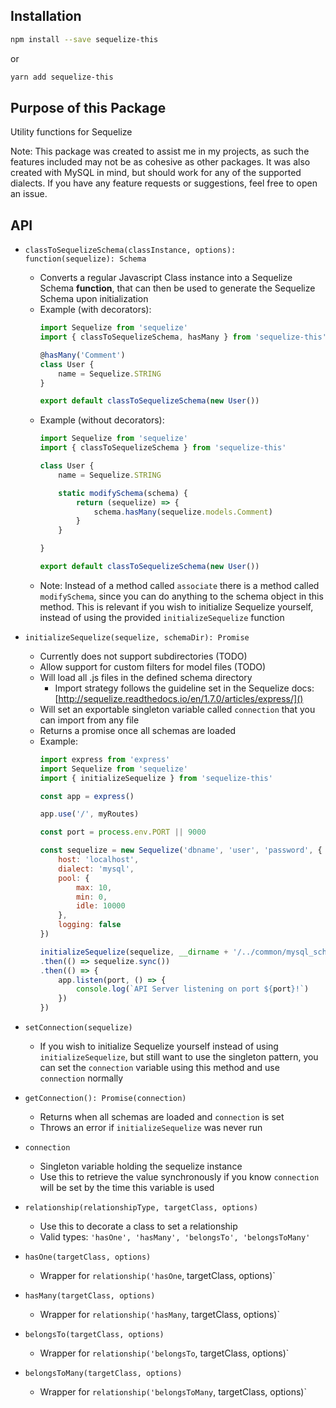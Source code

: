 ## Installation

```sh
npm install --save sequelize-this
```

or

```sh
yarn add sequelize-this
```

## Purpose of this Package

Utility functions for Sequelize

Note: This package was created to assist me in my projects, as such the features included may not be as cohesive as other packages. It was also created with MySQL in mind, but should work for any of the supported dialects. If you have any feature requests or suggestions, feel free to open an issue.

## API

- `classToSequelizeSchema(classInstance, options): function(sequelize): Schema`
	- Converts a regular Javascript Class instance into a Sequelize Schema **function**, that can then be used to generate the Sequelize Schema upon initialization
	- Example (with decorators):
		```javascript
		import Sequelize from 'sequelize'
		import { classToSequelizeSchema, hasMany } from 'sequelize-this'

		@hasMany('Comment')
		class User {
			name = Sequelize.STRING
		}

		export default classToSequelizeSchema(new User())
		```
	- Example (without decorators):
		```javascript
		import Sequelize from 'sequelize'
		import { classToSequelizeSchema } from 'sequelize-this'

		class User {
			name = Sequelize.STRING

			static modifySchema(schema) {
				return (sequelize) => {
					schema.hasMany(sequelize.models.Comment)
				}
			}

		}

		export default classToSequelizeSchema(new User())
		```
	- Note: Instead of a method called `associate` there is a method called `modifySchema`, since you can do anything to the schema object in this method. This is relevant if you wish to initialize Sequelize yourself, instead of using the provided `initializeSequelize` function

- `initializeSequelize(sequelize, schemaDir): Promise`
	- Currently does not support subdirectories (TODO)
	- Allow support for custom filters for model files (TODO)
	- Will load all .js files in the defined schema directory
		- Import strategy follows the guideline set in the Sequelize docs: [http://sequelize.readthedocs.io/en/1.7.0/articles/express/]()
	- Will set an exportable singleton variable called `connection` that you can import from any file
	- Returns a promise once all schemas are loaded
	- Example:
		```javascript
		import express from 'express'
		import Sequelize from 'sequelize'
		import { initializeSequelize } from 'sequelize-this'

		const app = express()

		app.use('/', myRoutes)

		const port = process.env.PORT || 9000

		const sequelize = new Sequelize('dbname', 'user', 'password', {
			host: 'localhost',
			dialect: 'mysql',
			pool: {
				max: 10,
				min: 0,
				idle: 10000
			},
			logging: false
		})

		initializeSequelize(sequelize, __dirname + '/../common/mysql_schema')
		.then(() => sequelize.sync())
		.then(() => {
			app.listen(port, () => {
				console.log(`API Server listening on port ${port}!`)
			})
		})
		```

- `setConnection(sequelize)`
	- If you wish to initialize Sequelize yourself instead of using `initializeSequelize`, but still want to use the singleton pattern, you can set the `connection` variable using this method and use `connection` normally

- `getConnection(): Promise(connection)`
	- Returns when all schemas are loaded and `connection` is set
	- Throws an error if `initializeSequelize` was never run

- `connection`
	- Singleton variable holding the sequelize instance
	- Use this to retrieve the value synchronously if you know `connection` will be set by the time this variable is used

- `relationship(relationshipType, targetClass, options)`
	- Use this to decorate a class to set a relationship
	- Valid types: `'hasOne', 'hasMany', 'belongsTo', 'belongsToMany'`

- `hasOne(targetClass, options)`
	- Wrapper for `relationship('hasOne`, targetClass, options)`

- `hasMany(targetClass, options)`
	- Wrapper for `relationship('hasMany`, targetClass, options)`

- `belongsTo(targetClass, options)`
	- Wrapper for `relationship('belongsTo`, targetClass, options)`

- `belongsToMany(targetClass, options)`
	- Wrapper for `relationship('belongsToMany`, targetClass, options)`
